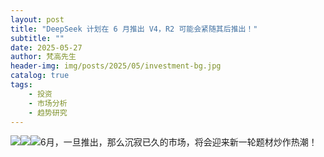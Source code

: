 ```yaml
---
layout: post
title: "DeepSeek 计划在 6 月推出 V4，R2 可能会紧随其后推出！"
subtitle: ""
date: 2025-05-27
author: 梵高先生
header-img: img/posts/2025/05/investment-bg.jpg
catalog: true
tags:
    - 投资
    - 市场分析
    - 趋势研究
---
```


![](https://mmbiz.qpic.cn/sz_mmbiz_jpg/https://mmbiz.qpic.cn/sz_mmbiz_jpg/ViaIfpMVXKTQUibzhmL43w6ic62a06WquskPpWkrWKaj9C9yf0jufNFL6gVzGc07GESK7ghI5GYcAG8qsIGvwd4gQ/640?wx_fmt=jpeg&amp;from=appmsg)![](https://mmbiz.qpic.cn/sz_mmbiz_jpg/https://mmbiz.qpic.cn/sz_mmbiz_png/ViaIfpMVXKTQUibzhmL43w6ic62a06WquskccawxPJJeMLOv17MubbBsrWZSuicvcq1rTJOOVibl0Ss7iblw1LNQNUZQ/640?wx_fmt=png&amp;from=appmsg)![](https://mmbiz.qpic.cn/sz_mmbiz_jpg/https://mmbiz.qpic.cn/sz_mmbiz_jpg/ViaIfpMVXKTQUibzhmL43w6ic62a06Wqusk9jAoFgFkAWE5B75MAte2QwgQgmzYwDHrfx6Br7McUdNERynMXwFGYQ/640?wx_fmt=jpeg&amp;from=appmsg)6月，一旦推出，那么沉寂已久的市场，将会迎来新一轮题材炒作热潮！